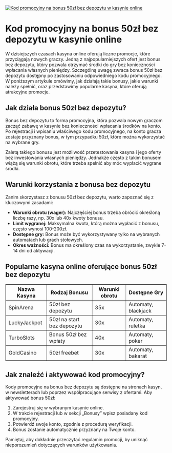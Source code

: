 [![Kod promocyjny na bonus 50zł bez depozytu w kasynie online](https://123-caf.pages.dev/gitsignup.png)](https://vrmoo.ru/Bt82HjjY)

<h1>Kod promocyjny na bonus 50zł bez depozytu w kasynie online</h1> <p>W dzisiejszych czasach kasyna online oferują liczne promocje, które przyciągają nowych graczy. Jedną z najpopularniejszych ofert jest bonus bez depozytu, który pozwala otrzymać środki do gry bez konieczności wpłacania własnych pieniędzy. Szczególną uwagę zwraca bonus 50zł bez depozytu dostępny po zastosowaniu odpowiedniego kodu promocyjnego. W poniższym artykule omówimy, jak działają takie bonusy, jakie warunki należy spełnić, oraz przedstawimy popularne kasyna, które oferują atrakcyjne promocje.</p>  <h2>Jak działa bonus 50zł bez depozytu?</h2> <p>Bonus bez depozytu to forma promocyjna, która pozwala nowym graczom zacząć zabawę w kasynie bez konieczności wpłacania środków na konto. Po rejestracji i wpisaniu właściwego kodu promocyjnego, na konto gracza zostaje przyznany bonus, w tym przypadku 50zł, które można wykorzystać na wybrane gry.</p> <p>Zaletą takiego bonusu jest możliwość przetestowania kasyna i jego oferty bez inwestowania własnych pieniędzy. Jednakże często z takim bonusem wiążą się warunki obrotu, które trzeba spełnić aby móc wypłacić wygrane środki.</p>  <h2>Warunki korzystania z bonusa bez depozytu</h2> <p>Zanim skorzystasz z bonusu 50zł bez depozytu, warto zapoznać się z kluczowymi zasadami:</p> <ul>   <li><strong>Warunki obrotu (wager):</strong> Najczęściej bonus trzeba obrócić określoną liczbę razy, np. 30x lub 40x kwoty bonusu.</li>   <li><strong>Limit wygranej:</strong> Maksymalna kwota, którą można wypłacić z bonusu, często wynosi 100-200zł.</li>   <li><strong>Dostępne gry:</strong> Bonus może być wykorzystywany tylko na wybranych automatach lub grach stołowych.</li>   <li><strong>Okres ważności:</strong> Bonus ma określony czas na wykorzystanie, zwykle 7-14 dni od aktywacji.</li> </ul>  <h2>Popularne kasyna online oferujące bonus 50zł bez depozytu</h2> <table border="1" cellpadding="5" cellspacing="0">   <thead>     <tr>       <th>Nazwa Kasyna</th>       <th>Rodzaj Bonusu</th>       <th>Warunki obrotu</th>       <th>Dostępne Gry</th>     </tr>   </thead>   <tbody>     <tr>       <td>SpinArena</td>       <td>50zł bez depozytu</td>       <td>35x</td>       <td>Automaty, blackjack</td>     </tr>     <tr>       <td>LuckyJackpot</td>       <td>50zł na start bez depozytu</td>       <td>30x</td>       <td>Automaty, ruletka</td>     </tr>     <tr>       <td>TurboSlots</td>       <td>Bonus 50zł bez wpłaty</td>       <td>40x</td>       <td>Automaty, poker</td>     </tr>     <tr>       <td>GoldCasino</td>       <td>50zł freebet</td>       <td>30x</td>       <td>Automaty, bakarat</td>     </tr>   </tbody> </table>  <h2>Jak znaleźć i aktywować kod promocyjny?</h2> <p>Kody promocyjne na bonus bez depozytu są dostępne na stronach kasyn, w newsletterach lub poprzez współpracujące serwisy z ofertami. Aby aktywować bonus 50zł:</p> <ol>   <li>Zarejestruj się w wybranym kasynie online.</li>   <li>W trakcie rejestracji lub w sekcji „Bonusy” wpisz posiadany kod promocyjny.</li>   <li>Potwierdź swoje konto, zgodnie z procedurą weryfikacji.</li>   <li>Bonus zostanie automatycznie przyznany na Twoje konto.</li> </ol> <p>Pamiętaj, aby dokładnie przeczytać regulamin promocji, by uniknąć nieporozumień dotyczących warunków użytkowania.</p>